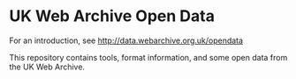 UK Web Archive Open Data
========================

For an introduction, see http://data.webarchive.org.uk/opendata

This repository contains tools, format information, and some open data from the UK Web Archive.

